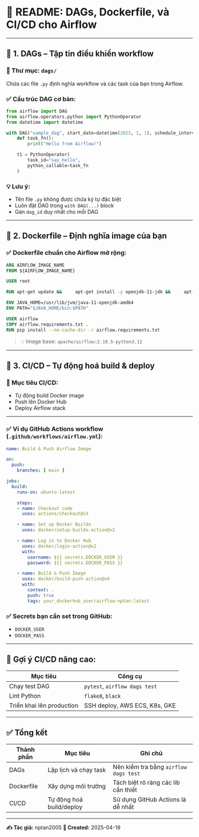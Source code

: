 # 🚀 README: DAGs, Dockerfile, và CI/CD cho Airflow

---

## 📂 1. DAGs – Tập tin điều khiển workflow

### 📁 Thư mục: `dags/`

Chứa các file `.py` định nghĩa workflow và các task của bạn trong Airflow.

### ✅ Cấu trúc DAG cơ bản:

```python
from airflow import DAG
from airflow.operators.python import PythonOperator
from datetime import datetime

with DAG("sample_dag", start_date=datetime(2023, 1, 1), schedule_interval="@daily") as dag:
    def task_fn():
        print("Hello from Airflow!")

    t1 = PythonOperator(
        task_id="say_hello",
        python_callable=task_fn
    )
```

### 💡 Lưu ý:
- Tên file `.py` không được chứa ký tự đặc biệt
- Luôn đặt DAG trong `with DAG(...)` block
- Gán `dag_id` duy nhất cho mỗi DAG

---

## 🐳 2. Dockerfile – Định nghĩa image của bạn

### ✅ Dockerfile chuẩn cho Airflow mở rộng:

```Dockerfile
ARG AIRFLOW_IMAGE_NAME
FROM ${AIRFLOW_IMAGE_NAME}

USER root

RUN apt-get update &&     apt-get install -y openjdk-11-jdk &&     apt-get clean

ENV JAVA_HOME=/usr/lib/jvm/java-11-openjdk-amd64
ENV PATH="$JAVA_HOME/bin:$PATH"

USER airflow
COPY airflow.requirements.txt .
RUN pip install --no-cache-dir -r airflow.requirements.txt
```

> 💡 Image base: `apache/airflow:2.10.5-python3.12`

---

## 🔄 3. CI/CD – Tự động hoá build & deploy

### 🎯 Mục tiêu CI/CD:
- Tự động build Docker image
- Push lên Docker Hub
- Deploy Airflow stack

---

### ✅ Ví dụ GitHub Actions workflow (`.github/workflows/airflow.yml`):

```yaml
name: Build & Push Airflow Image

on:
  push:
    branches: [ main ]

jobs:
  build:
    runs-on: ubuntu-latest

    steps:
    - name: Checkout code
      uses: actions/checkout@v3

    - name: Set up Docker Buildx
      uses: docker/setup-buildx-action@v2

    - name: Log in to Docker Hub
      uses: docker/login-action@v2
      with:
        username: ${{ secrets.DOCKER_USER }}
        password: ${{ secrets.DOCKER_PASS }}

    - name: Build & Push Image
      uses: docker/build-push-action@v4
      with:
        context: .
        push: true
        tags: your_dockerhub_user/airflow-nptan:latest
```

### ✅ Secrets bạn cần set trong GitHub:
- `DOCKER_USER`
- `DOCKER_PASS`

---

## 🧠 Gợi ý CI/CD nâng cao:
| Mục tiêu                  | Công cụ                       |
| ------------------------- | ----------------------------- |
| Chạy test DAG             | `pytest`, `airflow dags test` |
| Lint Python               | `flake8`, `black`             |
| Triển khai lên production | SSH deploy, AWS ECS, K8s, GKE |

---

## ✅ Tổng kết

| Thành phần | Mục tiêu                 | Ghi chú                               |
| ---------- | ------------------------ | ------------------------------------- |
| DAGs       | Lập lịch và chạy task    | Nên kiểm tra bằng `airflow dags test` |
| Dockerfile | Xây dựng môi trường      | Tách biệt rõ ràng các lib cần thiết   |
| CI/CD      | Tự động hoá build/deploy | Sử dụng GitHub Actions là dễ nhất     |

---

**✍️ Tác giả:** nptan2005
**📅 Created:** 2025-04-19
